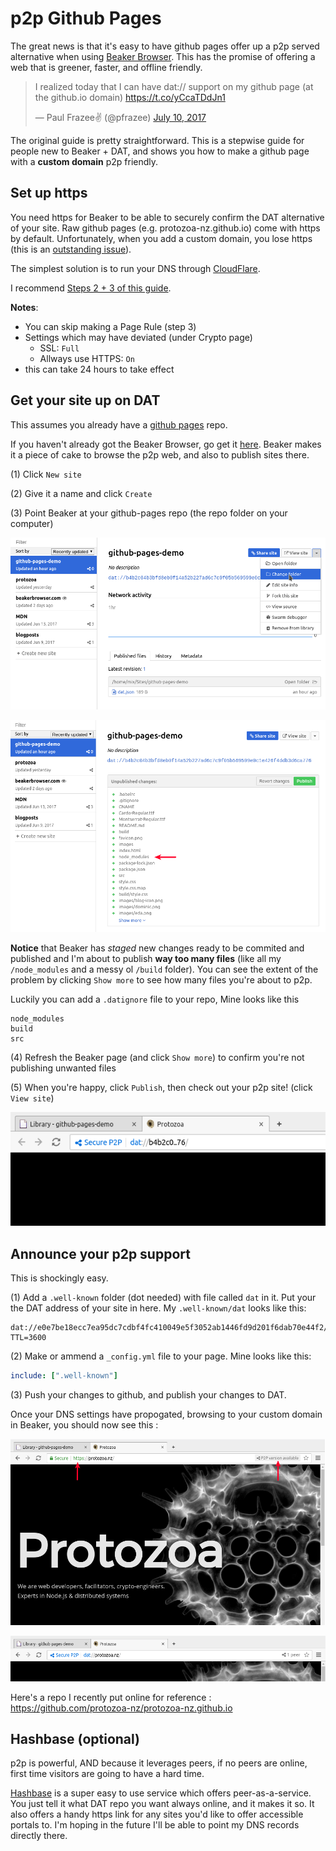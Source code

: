 # p2p Github Pages

The great news is that it's easy to have github pages offer up a p2p served alternative when using [Beaker Browser](https://beakerbrowser.com/).
This has the promise of offering a web that is greener, faster, and offline friendly.

<blockquote class="twitter-tweet" data-lang="en"><p lang="en" dir="ltr">I realized today that I can have dat:// support on my github page (at the github.io domain) <a href="https://t.co/yCcaTDdJn1">https://t.co/yCcaTDdJn1</a></p>&mdash; Paul Frazee✌️ (@pfrazee) <a href="https://twitter.com/pfrazee/status/884503302968356864">July 10, 2017</a></blockquote>
<script async src="//platform.twitter.com/widgets.js" charset="utf-8"></script>

The original guide is pretty straightforward.
This is a stepwise guide for people new to Beaker + DAT, and shows you how to make a github page with a **custom domain** p2p friendly.


## Set up https

You need https for Beaker to be able to securely confirm the DAT alternative of your site.
Raw github pages (e.g. protozoa-nz.github.io) come with https by default.
Unfortunately, when you add a custom domain, you lose https (this is an [outstanding issue](https://github.com/isaacs/github/issues/156)).

The simplest solution is to run your DNS through [CloudFlare](https://www.cloudflare.com/). 


I recommend [Steps 2 + 3 of this guide](https://blog.cloudflare.com/secure-and-fast-github-pages-with-cloudflare/#step2settingupourdns).

**Notes**:
- You can skip making a Page Rule (step 3)
- Settings which may have deviated (under Crypto page)
  - SSL: `Full`
  - Allways use HTTPS: `On`
- this can take 24 hours to take effect


## Get your site up on DAT

This assumes you already have a [github pages](https://pages.github.com/) repo.

If you haven't already got the Beaker Browser, go get it [here](https://beakerbrowser.com/docs/install/).
Beaker makes it a piece of cake to browse the p2p web, and also to publish sites there.

(1) Click `New site`

(2) Give it a name and click `Create`

(3) Point Beaker at your github-pages repo (the repo folder on your computer)

![change folder](images/change_folder.png)

![staged changes](images/staged_changes.png)

**Notice** that Beaker has _staged_ new changes ready to be commited and published and I'm about to publish **way too many files** (like all my `/node_modules` and a messy ol `/build` folder).
You can see the extent of the problem by clicking `Show more` to see how many files you're about to p2p.


Luckily you can add a `.datignore` file to your repo, Mine looks like this 

```
node_modules
build
src
```

(4) Refresh the Beaker page (and click `Show more`) to confirm you're not publishing unwanted files

(5) When you're happy, click `Publish`, then check out your p2p site! (click `View site`)

![dat address](images/dat_address.png)


## Announce your p2p support

This is shockingly easy.

(1) Add a `.well-known` folder (dot needed) with file called `dat` in it. Put your the DAT address of your site in here. My `.well-known/dat` looks like this:

```
dat://e0e7be18ecc7ea95dc7cdbf4fc410049e5f3052ab1446fd9d201f6dab70e44f2/
TTL=3600
```

(2) Make or ammend a `_config.yml` file to your page. Mine looks like this:

```yaml
include: [".well-known"]

```

(3) Push your changes to github, and publish your changes to DAT.

Once your DNS settings have propogated, browsing to your custom domain in Beaker, you should now see this :

![https offering p2p](images/https_with_p2p_offer.png)

![dat page](images/dat_page.png)

Here's a repo I recently put online for reference : https://github.com/protozoa-nz/protozoa-nz.github.io


## Hashbase (optional)

p2p is powerful, AND because it leverages peers, if no peers are online, first time visitors are going to have a hard time.

[Hashbase](https://hashbase.io/) is a super easy to use service which offers peer-as-a-service. You just tell it what DAT repo you want always online, and it makes it so. It also offers a handy https link for any sites you'd like to offer accessible portals to. I'm hoping in the future I'll be able to point my DNS records directly there.



